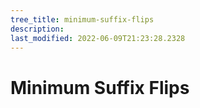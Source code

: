 ```yaml
---
tree_title: minimum-suffix-flips
description: 
last_modified: 2022-06-09T21:23:28.2328
---
```


# Minimum Suffix Flips
